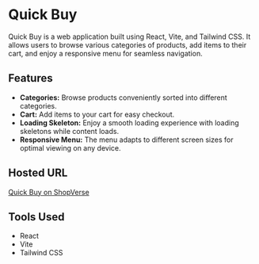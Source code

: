 # Quick Buy

Quick Buy is a web application built using React, Vite, and Tailwind CSS. It allows users to browse various categories of products, add items to their cart, and enjoy a responsive menu for seamless navigation.

## Features

- **Categories:** Browse products conveniently sorted into different categories.
- **Cart:** Add items to your cart for easy checkout.
- **Loading Skeleton:** Enjoy a smooth loading experience with loading skeletons while content loads.
- **Responsive Menu:** The menu adapts to different screen sizes for optimal viewing on any device.

## Hosted URL

[Quick Buy on ShopVerse](https://quick-buy-tau.vercel.app/)


## Tools Used

- React
- Vite
- Tailwind CSS
